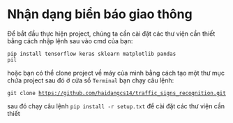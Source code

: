 # Nhận dạng biển báo giao thông 

Để bắt đầu thực hiện project, chúng ta cần cài đặt các thư viện cần thiết bằng cách nhập lệnh sau vào cmd của bạn:

<code>pip install tensorflow keras sklearn matplotlib pandas pil</code>

hoặc bạn có thể clone project về máy của mình bằng cách tạo một thư mục chứa project sau đó ở cửa sổ <code>Terminal</code> bạn chạy câu lệnh:

<code>git clone https://github.com/haidangcs14/traffic_signs_recognition.git</code>

sau đó chạy câu lệnh <code>pip install -r setup.txt</code> để cài đặt các thư viện cần thiết 
